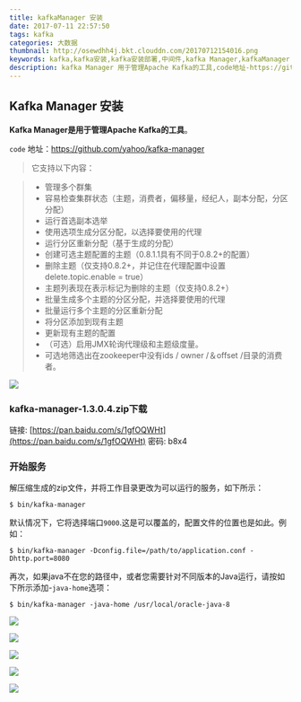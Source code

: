 ```yaml
---
title: kafkaManager 安装
date: 2017-07-11 22:57:50
tags: kafka
categories: 大数据
thumbnail: http://osewdhh4j.bkt.clouddn.com/20170712154016.png
keywords: kafka,kafka安装,kafka安装部署,中间件,kafka Manager,kafkaManager
description: kafka Manager 用于管理Apache Kafka的工具,code地址-https://github.com/yahoo/kafka-manager
---
```


## Kafka Manager 安装

**Kafka Manager是用于管理Apache Kafka的工具**。

`code` 地址：https://github.com/yahoo/kafka-manager

> 它支持以下内容：

> * 管理多个群集
> * 容易检查集群状态（主题，消费者，偏移量，经纪人，副本分配，分区分配）
> * 运行首选副本选举
> * 使用选项生成分区分配，以选择要使用的代理
> * 运行分区重新分配（基于生成的分配）
> * 创建可选主题配置的主题（0.8.1.1具有不同于0.8.2+的配置）
> * 删除主题（仅支持0.8.2+，并记住在代理配​​置中设置delete.topic.enable = true）
> * 主题列表现在表示标记为删除的主题（仅支持0.8.2+）
> * 批量生成多个主题的分区分配，并选择要使用的代理
> * 批量运行多个主题的分区重新分配
> * 将分区添加到现有主题
> * 更新现有主题的配置
> * （可选）启用JMX轮询代理级和主题级度量。
> * 可选地筛选出在zookeeper中没有ids / owner /＆offset /目录的消费者。

![](http://osewdhh4j.bkt.clouddn.com/20170707162733.png)

### kafka-manager-1.3.0.4.zip下载
链接: [https://pan.baidu.com/s/1gfOQWHt](https://pan.baidu.com/s/1gfOQWHt)  密码: b8x4

### 开始服务

解压缩生成的zip文件，并将工作目录更改为可以运行的服务，如下所示：
```
$ bin/kafka-manager
```
默认情况下，它将选择端口`9000`.这是可以覆盖的，配置文件的位置也是如此。例如：
```
$ bin/kafka-manager -Dconfig.file=/path/to/application.conf -Dhttp.port=8080
```
再次，如果java不在您的路径中，或者您需要针对不同版本的Java运行，请按如下所示添加-`java-home`选项：
```
$ bin/kafka-manager -java-home /usr/local/oracle-java-8
```

![](http://osewdhh4j.bkt.clouddn.com/20170707162805.png)

![](http://osewdhh4j.bkt.clouddn.com/20170707163447.png)

![](http://osewdhh4j.bkt.clouddn.com/20170710171541.png)

![](http://osewdhh4j.bkt.clouddn.com/20170710171610.png)

![](http://osewdhh4j.bkt.clouddn.com/20170710171653.png)



